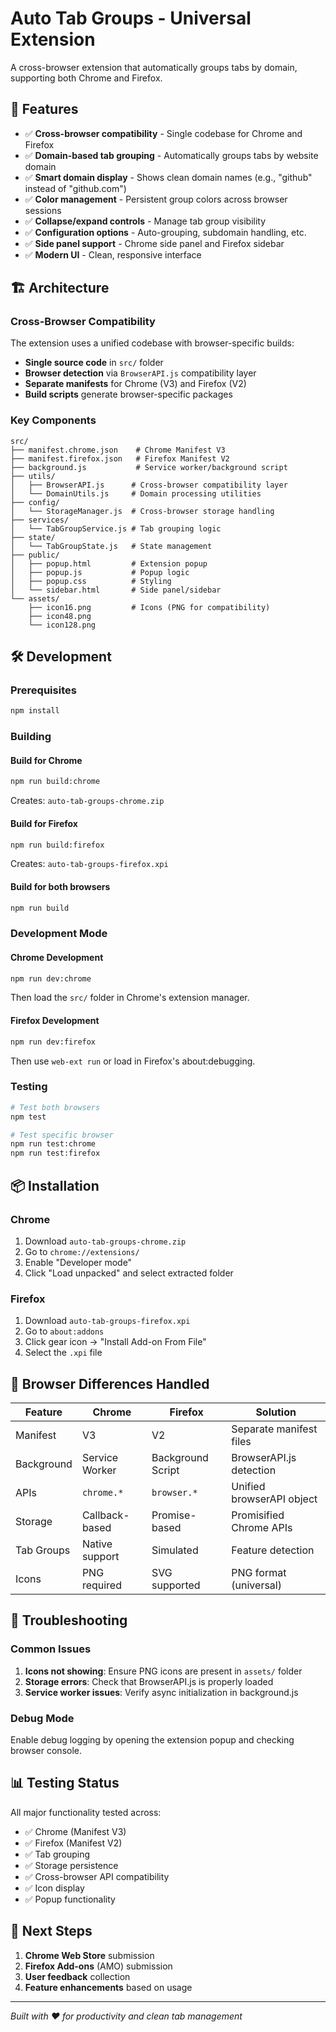 # Auto Tab Groups - Universal Extension

A cross-browser extension that automatically groups tabs by domain, supporting both Chrome and Firefox.

## 🚀 Features

- ✅ **Cross-browser compatibility** - Single codebase for Chrome and Firefox
- ✅ **Domain-based tab grouping** - Automatically groups tabs by website domain
- ✅ **Smart domain display** - Shows clean domain names (e.g., "github" instead of "github.com")
- ✅ **Color management** - Persistent group colors across browser sessions
- ✅ **Collapse/expand controls** - Manage tab group visibility
- ✅ **Configuration options** - Auto-grouping, subdomain handling, etc.
- ✅ **Side panel support** - Chrome side panel and Firefox sidebar
- ✅ **Modern UI** - Clean, responsive interface

## 🏗️ Architecture

### Cross-Browser Compatibility

The extension uses a unified codebase with browser-specific builds:

- **Single source code** in `src/` folder
- **Browser detection** via `BrowserAPI.js` compatibility layer
- **Separate manifests** for Chrome (V3) and Firefox (V2)
- **Build scripts** generate browser-specific packages

### Key Components

```
src/
├── manifest.chrome.json    # Chrome Manifest V3
├── manifest.firefox.json   # Firefox Manifest V2
├── background.js           # Service worker/background script
├── utils/
│   ├── BrowserAPI.js      # Cross-browser compatibility layer
│   └── DomainUtils.js     # Domain processing utilities
├── config/
│   └── StorageManager.js  # Cross-browser storage handling
├── services/
│   └── TabGroupService.js # Tab grouping logic
├── state/
│   └── TabGroupState.js   # State management
├── public/
│   ├── popup.html         # Extension popup
│   ├── popup.js           # Popup logic
│   ├── popup.css          # Styling
│   └── sidebar.html       # Side panel/sidebar
└── assets/
    ├── icon16.png         # Icons (PNG for compatibility)
    ├── icon48.png
    └── icon128.png
```

## 🛠️ Development

### Prerequisites

```bash
npm install
```

### Building

#### Build for Chrome

```bash
npm run build:chrome
```

Creates: `auto-tab-groups-chrome.zip`

#### Build for Firefox

```bash
npm run build:firefox
```

Creates: `auto-tab-groups-firefox.xpi`

#### Build for both browsers

```bash
npm run build
```

### Development Mode

#### Chrome Development

```bash
npm run dev:chrome
```

Then load the `src/` folder in Chrome's extension manager.

#### Firefox Development

```bash
npm run dev:firefox
```

Then use `web-ext run` or load in Firefox's about:debugging.

### Testing

```bash
# Test both browsers
npm test

# Test specific browser
npm run test:chrome
npm run test:firefox
```

## 📦 Installation

### Chrome

1. Download `auto-tab-groups-chrome.zip`
2. Go to `chrome://extensions/`
3. Enable "Developer mode"
4. Click "Load unpacked" and select extracted folder

### Firefox

1. Download `auto-tab-groups-firefox.xpi`
2. Go to `about:addons`
3. Click gear icon → "Install Add-on From File"
4. Select the `.xpi` file

## 🔧 Browser Differences Handled

| Feature | Chrome | Firefox | Solution |
|---------|--------|---------|----------|
| Manifest | V3 | V2 | Separate manifest files |
| Background | Service Worker | Background Script | BrowserAPI.js detection |
| APIs | `chrome.*` | `browser.*` | Unified browserAPI object |
| Storage | Callback-based | Promise-based | Promisified Chrome APIs |
| Tab Groups | Native support | Simulated | Feature detection |
| Icons | PNG required | SVG supported | PNG format (universal) |

## 🐛 Troubleshooting

### Common Issues

1. **Icons not showing**: Ensure PNG icons are present in `assets/` folder
2. **Storage errors**: Check that BrowserAPI.js is properly loaded
3. **Service worker issues**: Verify async initialization in background.js

### Debug Mode

Enable debug logging by opening the extension popup and checking browser console.

## 📊 Testing Status

All major functionality tested across:

- ✅ Chrome (Manifest V3)
- ✅ Firefox (Manifest V2)
- ✅ Tab grouping
- ✅ Storage persistence
- ✅ Cross-browser API compatibility
- ✅ Icon display
- ✅ Popup functionality

## 🎯 Next Steps

1. **Chrome Web Store** submission
2. **Firefox Add-ons** (AMO) submission
3. **User feedback** collection
4. **Feature enhancements** based on usage

---

*Built with ❤️ for productivity and clean tab management*
